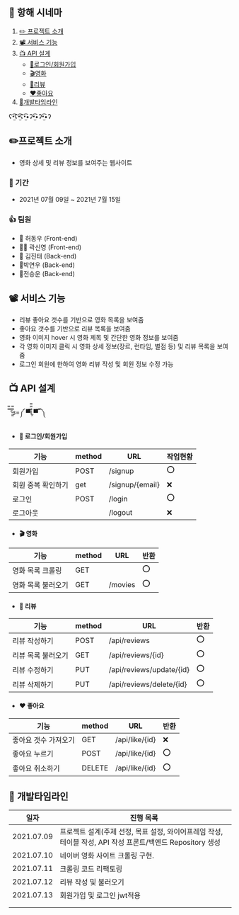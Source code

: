 ## 🎥 항해 시네마


1. [✏️ 프로젝트 소개 ](#-프로젝트-소개)
2. [📽 서비스 기능](#-서비스-기능)
3. [ 📺 API 설계](#-API-설계)
    - [💾로그인/회원가입](#-로그인/회원가입)
    - [🎬영화](#-영화)
    - [📃리뷰](#-리뷰)
    - [❤️좋아요](#-좋아요)
4. [🦁개발타임라인](#-개발타임라인)

ʕ•̫͡ʕ•̫͡ʕ•̫͡•ʔ•̫͡•ʔ•̫͡•ʔ

## ✏️프로젝트 소개

- 영화 상세 및 리뷰 정보를 보여주는 웹사이트

### 📆 기간

- 2021년 07월 09일 ~ 2021년 7월 15일

### 👍 팀원

- 🐔 허동우	(Front-end)
- 🐸🦔 곽신영	(Front-end)
- 🐏 김진태	(Back-end)
- 🐬박연우	(Back-end)
- 🦨전승운  (Back-end)


##  📽 서비스 기능

- 리뷰 좋아요 갯수를 기반으로 영화 목록을 보여줌
- 좋아요 갯수를 기반으로 리뷰 목록을 보여줌
- 영화 이미지 hover 시 영화 제목 및 간단한 영화 정보를 보여줌
- 각 영화 이미지 클릭 시 영화 상세 정보(장르, 런타임, 별점 등) 및 리뷰 목록을 보여줌
- 로그인 회원에 한하여 영화 리뷰 작성 및 회원 정보 수정 가능



## 📺 API 설계

̿̿ ̿’̿’̵͇̿̿з=༼ ▀̿̿Ĺ̯̿̿▀̿ ̿ ༽


* #### 💾 로그인/회원가입

| 기능               | method | URL               | 작업현황 |
| ------------------ | ------ | ----------------- | -------- |
| 회원가입           | POST   | /signup            | ⭕        |
| 회원 중복 확인하기 | get    | /signup/{email}      | ❌        |
| 로그인             | POST   | /login             | ⭕        |
| 로그아웃           |        | /logout             | ❌        |

* #### 🎬 영화

| 기능               | method | URL     | 반환 |
| ------------------ | ------ | ------- | ---- |
| 영화 목록 크롤링   | GET    |         | ⭕   |
| 영화 목록 불러오기 | GET    | /movies | ⭕    |

* #### 📃 리뷰

| 기능               | method | URL                      | 반환 |
| ------------------ | ------ | ------------------------ | ---- |
| 리뷰 작성하기      | POST   | /api/reviews             | ⭕    |
| 리뷰 목록 불러오기 | GET    | /api/reviews/{id}        | ⭕    |
| 리뷰 수정하기      | PUT    | /api/reviews/update/{id} | ⭕    |
| 리뷰 삭제하기      | PUT    | /api/reviews/delete/{id} | ⭕    |

* #### ❤️ 좋아요

| 기능                 | method | URL            | 반환 |
| -------------------- | ------ | -------------- | ---- |
| 좋아요 갯수 가져오기 | GET    | /api/like/{id} | ❌    |
| 좋아요 누르기        | POST   | /api/like/{id} | ⭕    |
| 좋아요 취소하기      | DELETE | /api/like/{id} | ⭕    |



## 🦁 개발타임라인

| 일자       | 진행 목록                                                    |
| ---------- | ------------------------------------------------------------ |
| 2021.07.09 | 프로젝트 설계(주제 선정, 목표 설정, 와이어프레임 작성, 테이블 작성, API 작성 프론트/백엔드 Repository 생성 |
| 2021.07.10 | 네이버 영화 사이트 크롤링 구현.                                   |
| 2021.07.11 | 크롤링 코드 리팩토링                                            |
| 2021.07.12 | 리뷰 작성 및 불러오기                                           |
| 2021.07.13 | 회원가입 및 로그인 jwt적용                                       |
|            |                                                              |
|            |                                                              |
